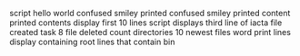 script hello world
confused smiley printed
confused smiley printed
content printed
contents display
first 10 lines 
script displays third line of iacta
file created
task 8
file deleted
count directories
10 newest files
word print
lines display containing root
lines that contain bin
